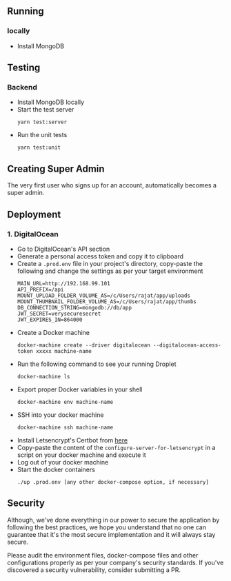 ## Running
### locally
- Install MongoDB

## Testing
### Backend
- Install MongoDB locally
- Start the test server
    ```
    yarn test:server
    ```
- Run the unit tests
    ```
    yarn test:unit
    ```

## Creating Super Admin
The very first user who signs up for an account, automatically becomes a super admin.

## Deployment

### 1. DigitalOcean
- Go to DigitalOcean's API section
- Generate a personal access token and copy it to clipboard
- Create a `.prod.env` file in your project's directory, copy-paste the following and change the settings as per your target environment
  ```
  MAIN_URL=http://192.168.99.101
  API_PREFIX=/api
  MOUNT_UPLOAD_FOLDER_VOLUME_AS=/c/Users/rajat/app/uploads
  MOUNT_THUMBNAIL_FOLDER_VOLUME_AS=/c/Users/rajat/app/thumbs
  DB_CONNECTION_STRING=mongodb://db/app
  JWT_SECRET=verysecuresecret
  JWT_EXPIRES_IN=864000
  ```
- Create a Docker machine
  ```
  docker-machine create --driver digitalocean --digitalocean-access-token xxxxx machine-name
  ```
- Run the following command to see your running Droplet
  ```
  docker-machine ls
  ```
- Export proper Docker variables in your shell
  ```
  docker-machine env machine-name
  ```
- SSH into your docker machine
  ```
  docker-machine ssh machine-name
  ```
- Install Letsencrypt's Certbot from [here](https://certbot.eff.org/lets-encrypt/ubuntuxenial-haproxy)
- Copy-paste the content of the `configure-server-for-letsencrypt` in a script on your docker machine and execute it
- Log out of your docker machine
- Start the docker containers
  ```    
  ./up .prod.env [any other docker-compose option, if necessary]
  ```

## Security
Although, we've done everything in our power to secure the application by following the best practices, we hope you understand that no one can guarantee that it's the most secure implementation and it will always stay secure. 

Please audit the environment files, docker-compose files and other configurations properly as per your company's security standards. If you've discovered a security vulnerability, consider submitting a PR.